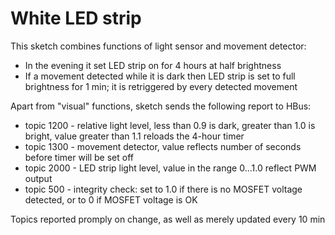  # White LED strip
 
This sketch combines functions of light sensor and movement detector:
  * In the evening it set LED strip on for 4 hours at half brightness
  * If a movement detected while it is dark then LED strip is set to full brightness for 1 min; it is retriggered by every detected movement
  
Apart from "visual" functions, sketch sends the following report to HBus:
  * topic 1200 - relative light level, less than 0.9 is dark, greater than 1.0 is bright, value greater than 1.1 reloads the 4-hour timer
  * topic 1300 - movement detector, value reflects number of seconds before timer will be set off
  * topic 2000 - LED strip light level,  value in the range 0...1.0 reflect PWM output
  * topic 500 - integrity check: set to 1.0 if there is no MOSFET voltage detected, or to 0 if MOSFET voltage is OK

Topics reported promply on change, as well as merely updated every 10 min
